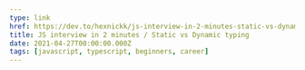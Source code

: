 ```yaml
---
type: link
href: https://dev.to/hexnickk/js-interview-in-2-minutes-static-vs-dynamic-typing-2d5k
title: JS interview in 2 minutes / Static vs Dynamic typing
date: 2021-04-27T00:00:00.000Z
tags: [javascript, typescript, beginners, career]
---
```

